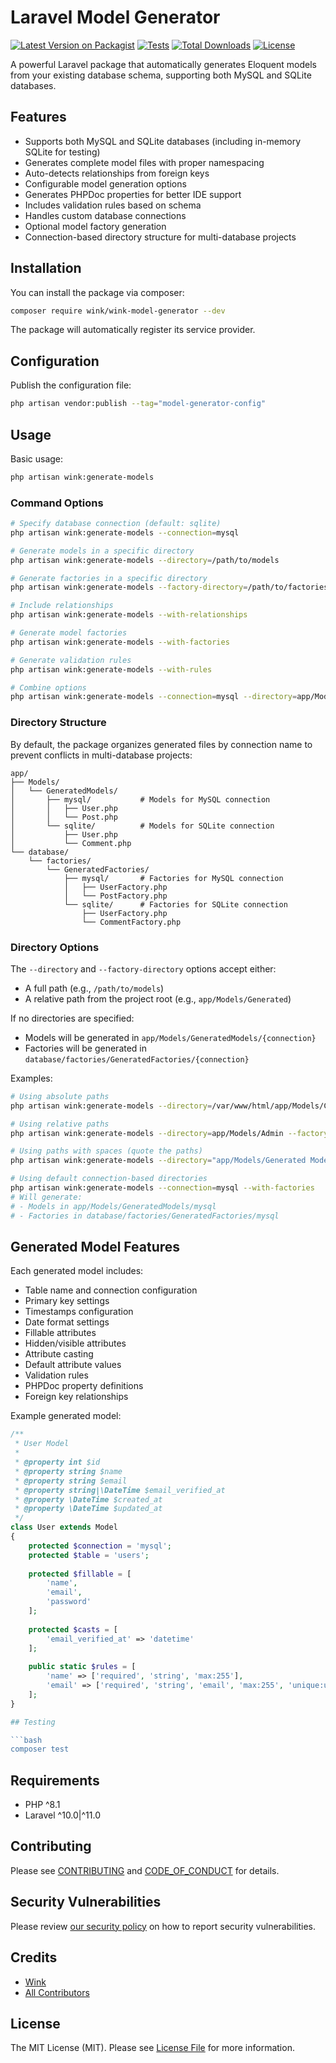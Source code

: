 # Laravel Model Generator

[![Latest Version on Packagist](https://img.shields.io/packagist/v/wink/wink-model-generator.svg)](https://packagist.org/packages/wink/wink-model-generator)
[![Tests](https://github.com/wink-/wink-model-generator/actions/workflows/tests.yml/badge.svg)](https://github.com/wink-/wink-model-generator/actions/workflows/tests.yml)
[![Total Downloads](https://img.shields.io/packagist/dt/wink/model-generator.svg)](https://packagist.org/packages/wink/wink-model-generator)
[![License](https://img.shields.io/packagist/l/wink/model-generator.svg)](https://packagist.org/packages/wink/wink-model-generator)

A powerful Laravel package that automatically generates Eloquent models from your existing database schema, supporting both MySQL and SQLite databases.

## Features

- Supports both MySQL and SQLite databases (including in-memory SQLite for testing)
- Generates complete model files with proper namespacing
- Auto-detects relationships from foreign keys
- Configurable model generation options
- Generates PHPDoc properties for better IDE support
- Includes validation rules based on schema
- Handles custom database connections
- Optional model factory generation
- Connection-based directory structure for multi-database projects

## Installation

You can install the package via composer:

```bash
composer require wink/wink-model-generator --dev
```

The package will automatically register its service provider.

## Configuration

Publish the configuration file:

```bash
php artisan vendor:publish --tag="model-generator-config"
```

## Usage

Basic usage:

```bash
php artisan wink:generate-models
```

### Command Options

```bash
# Specify database connection (default: sqlite)
php artisan wink:generate-models --connection=mysql

# Generate models in a specific directory
php artisan wink:generate-models --directory=/path/to/models

# Generate factories in a specific directory
php artisan wink:generate-models --factory-directory=/path/to/factories

# Include relationships
php artisan wink:generate-models --with-relationships

# Generate model factories
php artisan wink:generate-models --with-factories

# Generate validation rules
php artisan wink:generate-models --with-rules

# Combine options
php artisan wink:generate-models --connection=mysql --directory=app/Models/Custom --with-relationships
```

### Directory Structure

By default, the package organizes generated files by connection name to prevent conflicts in multi-database projects:

```
app/
├── Models/
│   └── GeneratedModels/
│       ├── mysql/           # Models for MySQL connection
│       │   ├── User.php
│       │   └── Post.php
│       └── sqlite/          # Models for SQLite connection
│           ├── User.php
│           └── Comment.php
└── database/
    └── factories/
        └── GeneratedFactories/
            ├── mysql/       # Factories for MySQL connection
            │   ├── UserFactory.php
            │   └── PostFactory.php
            └── sqlite/      # Factories for SQLite connection
                ├── UserFactory.php
                └── CommentFactory.php
```

### Directory Options

The `--directory` and `--factory-directory` options accept either:
- A full path (e.g., `/path/to/models`)
- A relative path from the project root (e.g., `app/Models/Generated`)

If no directories are specified:
- Models will be generated in `app/Models/GeneratedModels/{connection}`
- Factories will be generated in `database/factories/GeneratedFactories/{connection}`

Examples:
```bash
# Using absolute paths
php artisan wink:generate-models --directory=/var/www/html/app/Models/Custom --factory-directory=/var/www/html/database/factories/Custom

# Using relative paths
php artisan wink:generate-models --directory=app/Models/Admin --factory-directory=database/factories/Admin

# Using paths with spaces (quote the paths)
php artisan wink:generate-models --directory="app/Models/Generated Models" --factory-directory="database/factories/Generated Factories"

# Using default connection-based directories
php artisan wink:generate-models --connection=mysql --with-factories
# Will generate:
# - Models in app/Models/GeneratedModels/mysql
# - Factories in database/factories/GeneratedFactories/mysql
```

## Generated Model Features

Each generated model includes:

- Table name and connection configuration
- Primary key settings
- Timestamps configuration
- Date format settings
- Fillable attributes
- Hidden/visible attributes
- Attribute casting
- Default attribute values
- Validation rules
- PHPDoc property definitions
- Foreign key relationships

Example generated model:

```php
/**
 * User Model
 *
 * @property int $id
 * @property string $name
 * @property string $email
 * @property string|\DateTime $email_verified_at
 * @property \DateTime $created_at
 * @property \DateTime $updated_at
 */
class User extends Model
{
    protected $connection = 'mysql';
    protected $table = 'users';
    
    protected $fillable = [
        'name',
        'email',
        'password'
    ];
    
    protected $casts = [
        'email_verified_at' => 'datetime'
    ];
    
    public static $rules = [
        'name' => ['required', 'string', 'max:255'],
        'email' => ['required', 'string', 'email', 'max:255', 'unique:users']
    ];
}

## Testing

```bash
composer test
```

## Requirements

- PHP ^8.1
- Laravel ^10.0|^11.0

## Contributing

Please see [CONTRIBUTING](.github/CONTRIBUTING.md) and [CODE_OF_CONDUCT](.github/CODE_OF_CONDUCT.md) for details.

## Security Vulnerabilities

Please review [our security policy](../../security/policy) on how to report security vulnerabilities.

## Credits

- [Wink](https://github.com/wink-)
- [All Contributors](../../contributors)

## License

The MIT License (MIT). Please see [License File](LICENSE) for more information.
